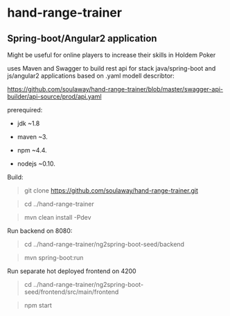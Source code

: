 # hand-range-trainer

## Spring-boot/Angular2 application

Might be useful for online players to increase their skills in Holdem Poker

uses Maven and Swagger to build rest api for stack java/spring-boot and js/angular2 applications based on .yaml modell describtor:

<https://github.com/soulaway/hand-range-trainer/blob/master/swagger-api-builder/api-source/prod/api.yaml>

prerequired:

- jdk ~1.8

- maven ~3.

- npm ~4.4.

- nodejs ~0.10.

Build:

> git clone https://github.com/soulaway/hand-range-trainer.git

> cd ../hand-range-trainer

> mvn clean install -Pdev

Run backend on 8080:

> cd ../hand-range-trainer/ng2spring-boot-seed/backend

> mvn spring-boot:run

Run separate hot deployed frontend on 4200

> cd ../hand-range-trainer/ng2spring-boot-seed/frontend/src/main/frontend

> npm start
